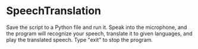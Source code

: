 # SpeechTranslation
Save the script to a Python file and run it. Speak into the microphone, and the program will recognize your speech, translate it to given languages, and play the translated speech. Type "exit" to stop the program.
